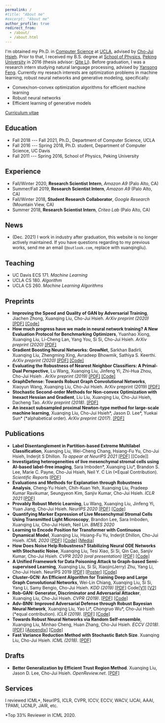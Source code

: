 ```yaml
---
permalink: /
#title: "About me"
#excerpt: "About me"
author_profile: true
redirect_from: 
  - /about/
  - /about.html
---
```


I'm obtained my Ph.D. in [Computer Science](http://www.cs.ucla.edu/) at [UCLA](https://www.ucla.edu/), advised by [Cho-Jui Hsieh](http://web.cs.ucla.edu/~chohsieh/). Prior to that, I received my B.S. degree at [School of Physics](http://www.phy.pku.edu.cn/English.html), [Peking University](http://english.pku.edu.cn/) in 2016 (thesis advisor: [Qite Li](http://www.phy.pku.edu.cn/~liqt/index.html)). Before graduation, I was a research intern studying natural language processing, advised by [Yansong Feng](https://sites.google.com/site/ysfeng/home). Currently my reseach interests are optimization problems in machine learning, robust neural networks and generative modeling, specifically:

+ Convex/non-convex optimization algorithms for efficient machine learning
+ Robust neural networks
+ Efficient learning of generative models

[Curriculum vitae](/files/xuanqing_cv.pdf)  

## Education
+ Fall 2018 --- Fall 2021, Ph.D., Department of Computer Science, UCLA
+ Fall 2016 --- Spring 2018, Ph.D. student, Department of Computer Science, UC Davis
+ Fall 2011 --- Spring 2016, School of Physics, Peking University

## Experience
+ Fall/Winter 2020, **Research Scientist Intern**, *Amazon A9* (Palo Alto, CA)
+ Summer/Fall 2019, **Research Scientist Intern**, *Amazon A9* (Palo Alto, CA)
+ Fall/Winter 2018, **Student Research Collaborator**, *Google Research* (Mountain View, CA)
+ Summer 2018, **Research Scientist Intern**, *Criteo Lab* (Palo Alto, CA)

## News
+ (Dec. 2021) I work in industry after graduation, this website is no longer actively maintained. If you have questions regarding to my previous works, send me an email (<code><fullname>@outlook.com</code>, replace <code><fullname></code> with xuanqingliu).

## Teaching
+ UC Davis ECS 171. *Machine Learning*
+ UCLA CS 180. *Algorithm*
+ UCLA CS 260. *Machine Learning Algorithms*

## Preprints
+ **Improving the Speed and Quality of GAN by Adversarial Training**, Jiachen Zhong, Xuanqing Liu, Cho-Jui Hsieh. *ArXiv preprint (2020)* [\[PDF\]](https://arxiv.org/pdf/2008.03364.pdf) [\[Code\]](https://github.com/julightzhong10/fastgan)
+ **How much progress have we made in neural network training? A New Evaluation Protocol for Benchmarking Optimizers**, Yuanhao Xiong, Xuanqing Liu, Li-Cheng Lan, Yang You, Si Si, Cho-Jui Hsieh. *ArXiv preprint (2020)* [\[PDF\]](https://arxiv.org/pdf/2010.09889.pdf)
+ **Gradient Boosting Neural Networks: GrowNet**, Sarkhan Badirli, Xuanqing Liu, Zhengming Xing, Avradeep Bhowmik, Sathiya S. Keerthi. *ArXiv preprint (2020)* [\[PDF\]](https://arxiv.org/pdf/2002.07971.pdf) [\[Code\]](https://github.com/sbadirli/GrowNet)
+ **Evaluating the Robustness of Nearest Neighbor Classifiers: A Primal-Dual Perspective**, Lu Wang, Xuanqing Liu, Jinfeng Yi, Zhi-Hua Zhou, Cho-Jui Hsieh
. *ArXiv preprint (2019)* [\[PDF\]](https://arxiv.org/pdf/1906.03972.pdf) [\[Code\]](https://github.com/wangwllu/knn_robustness)
+ **GraphDefense: Towards Robust Graph Convolutional Networks**, Xiaoyun Wang, Xuanqing Liu, Cho-Jui Hsieh. ArXiv preprint (2019) [\[PDF\]](https://arxiv.org/pdf/1911.04429.pdf)
+ **Stochastic Second-order Methods for Non-convex Optimization with Inexact Hessian and Gradient**, Liu Liu, Xuanqing Liu, Cho-Jui Hsieh, Dacheng Tao. *ArXiv preprint (2018)*. [\[PDF\]](https://arxiv.org/pdf/1809.09853.pdf)
+ **An inexact subsampled proximal Newton-type method for large-scale machine learning**, Xuanqing Liu, Cho-Jui Hsieh\*, Jason D. Lee\*, Yuekai Sun\* (\*alphabetical order). *ArXiv preprint (2017)*. [\[PDF\]](https://arxiv.org/pdf/1708.08552.pdf)

## Publications
+ **Label Disentanglement in Partition-based Extreme Multilabel Classification**, Xuanqing Liu, Wei-Cheng Chang, Hsiang-Fu Yu, Cho-Jui Hsieh, Inderjit S Dhillon. *To appear at NeurIPS 2021* [\[PDF\]](https://arxiv.org/pdf/2106.12751.pdf) [\[Code\]]
+ **Investigating heterogeneities of live mesenchymal stromal cells using AI-based label-free imaging**, Sara Imboden\*, Xuanqing Liu\*, Brandon S. Lee, Marie C. Payne, Cho-Jui Hsieh, Neil Y. C Lin (\*Equal Contribution). *Scientific Reports* [\[PDF\]](https://www.nature.com/articles/s41598-021-85905-z)
+ **Evaluations and Methods for Explanation through Robustness Analysis**, Cheng-Yu Hsieh, Chih-Kuan Yeh, Xuanqing Liu, Pradeep Kumar Ravikumar, Seungyeon Kim, Sanjiv Kumar, Cho-Jui Hsieh. *ICLR 2021* [\[PDF\]](https://openreview.net/pdf?id=4dXmpCDGNp7)
+ **Provably Robust Metric Learning**, Lu Wang, Xuanqing Liu, Jinfeng Yi, Yuan Jiang, Cho-Jui Hsieh. *NeurIPS 2020* [\[PDF\]](https://arxiv.org/pdf/2006.07024.pdf) [\[Code\]](https://github.com/wangwllu/provably_robust_metric_learning)
+ **Quantifying Marker Expression of Live Mesenchymal Stromal Cells Using Transmitted Light Microscopy**, Brandon Lee, Sara Imboden, Xuanqing Liu, Cho-Jui Hsieh, Neil Lin. *BMES 2020*
+ **Learning to Encode Position for Transformer with Continuous Dynamical Model**, Xuanqing Liu, Hsiang-Fu Yu, Inderjit Dhillon, Cho-Jui Hsieh. *ICML 2020* [\[PDF\]](https://arxiv.org/pdf/2003.09229.pdf) [\[Code\]](https://github.com/xuanqing94/FLOATER) [\[Media\]](https://www.amazon.science/blog/how-to-teach-transformers-to-care-about-word-order)
+ **How Does Noise Help Robustness? Stabilizing Neural ODE Networks with Stochastic Noise**, Xuanqing Liu, Tesi Xiao, Si Si, Qin Cao, Sanjiv Kumar, Cho-Jui Hsieh. *CVPR 2020 (oral presentation)* [\[PDF\]](https://arxiv.org/pdf/1906.02355.pdf) [\[Code\]](https://github.com/xuanqing94/NeuralSDE)
+ **A Unified Framework for Data Poisoning Attack to Graph-based Semi-supervised Learning**, Xuanqing Liu, Si Si, Xiaojin(Jerry) Zhu, Yang Li, Cho-Jui Hsieh. NeurIPS 2019 [\[PDF\]](https://arxiv.org/pdf/1910.14147.pdf) [\[Poster\]](https://drive.google.com/drive/u/0/folders/1qUWVD0cb4wBsSuaDq9w8SRIXKt1_Y7i1) [\[Code\]](https://github.com/xuanqing94/AdvSSL)
+ **Cluster-GCN: An Efficient Algorithm for Training Deep and Large Graph Convolutional Networks**, Wei-Lin Chiang, Xuanqing Liu, Si Si, Yang Li, Samy Bengio, Cho-Jui Hsieh. *KDD (2019)* [\[PDF\]](https://arxiv.org/pdf/1905.07953.pdf) Code[\[V1\]](https://github.com/infwinston/fastergcn/tree/cluster) [\[V2\]](https://github.com/google-research/google-research/tree/master/cluster_gcn)
+ **Rob-GAN: Generator, Discriminator and Adversarial Attacker**, Xuanqing Liu, Cho-Jui Hsieh. *CVPR (2019)*. [\[PDF\]](https://arxiv.org/pdf/1807.10454.pdf) [\[Code\]](https://github.com/xuanqing94/AdvGAN)
+ **Adv-BNN: Improved Adversarial Defense through Robust Bayesian Neural Network**, Xuanqing Liu, Yao Li\*, Chongruo Wu\*, Cho-Jui Hsieh (\*equal contribution). *ICLR (2019)*. [\[PDF\]](https://arxiv.org/pdf/1810.01279.pdf) [\[Code\]](https://github.com/xuanqing94/BayesianDefense)
+ **Towards Robust Neural Networks via Random Self-ensemble**, Xuanqing Liu, Minhao Cheng, Huan Zhang, Cho-Jui Hsieh. *ECCV (2018)*. [\[PDF\]](https://arxiv.org/pdf/1712.00673.pdf) [\[Appendix\]](/files/RSE_supp.pdf) [\[Code\]](https://github.com/xuanqing94/RobustNet)
+ **Fast Variance Reduction Method with Stochastic Batch Size**. Xuanqing Liu, Cho-Jui Hsieh. *ICML (2018)*. [\[PDF\]](https://arxiv.org/pdf/1808.02169.pdf)

## Drafts
+ **Better Generalization by Efficient Trust Region Method**. Xuanqing Liu, Jason D. Lee, Cho-Jui Hsieh. *OpenReview.net*. [\[PDF\]](https://openreview.net/pdf?id=HJjePwx0-)

## Services
I reviewed ICML*, NeurIPS, ICLR, CVPR, ICCV, ECCV, WACV, IJCAI, AAAI, TPAMI, IJCNLP, JAIR, etc.

*Top 33% Reviewer in ICML 2020.
